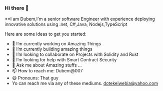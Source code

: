 ### Hi there 👋

**I am Dubem,I'm a senior software Engineer with experience deploying innovative solutions using .net, C#,Java, Nodejs,TypeScript

Here are some ideas to get you started:

- 🔭 I’m currently working on Amazing Things
- 🌱 I’m currently building amazing things
- 👯 I’m looking to collaborate on Projects with Solidity and Rust
- 🤔 I’m looking for help with Smart Contract Security
- 💬 Ask me about Amazing stuffs ...
- 📫 How to reach me: Dubem@007
- 😄 Pronouns: That guy
- Yo can reach me via any of these mediums.
dotekeiwebia@yahoo.com


